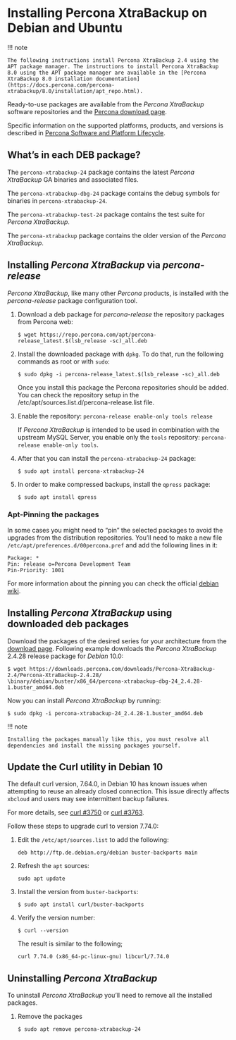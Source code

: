 # Installing Percona XtraBackup on Debian and Ubuntu


!!! note

    The following instructions install Percona XtraBackup 2.4 using the APT package manager. The instructions to install Percona XtraBackup 8.0 using the APT package manager are available in the [Percona XtraBackup 8.0 installation documentation](https://docs.percona.com/percona-xtrabackup/8.0/installation/apt_repo.html).

Ready-to-use packages are available from the *Percona XtraBackup* software
repositories and the [Percona download page](https://www.percona.com/downloads).

Specific information on the supported platforms, products, and versions is described in [Percona Software and Platform Lifecycle](https://www.percona.com/services/policies/percona-software-platform-lifecycle#mysql).

## What’s in each DEB package?

The `percona-xtrabackup-24` package contains the latest *Percona XtraBackup*
GA binaries and associated files.

The `percona-xtrabackup-dbg-24` package contains the debug symbols for
binaries in `percona-xtrabackup-24`.

The `percona-xtrabackup-test-24` package contains the test suite for
*Percona XtraBackup*.

The `percona-xtrabackup` package contains the older version of the
*Percona XtraBackup*.

## Installing *Percona XtraBackup* via *percona-release*

*Percona XtraBackup*, like many other *Percona* products, is installed
with the *percona-release* package configuration tool.


1. Download a deb package for *percona-release* the repository packages from Percona web:

    ```shell
    $ wget https://repo.percona.com/apt/percona-release_latest.$(lsb_release -sc)_all.deb
    ```

2. Install the downloaded package with `dpkg`. To do that, run the following commands as root or with `sudo`:

    ```shell
    $ sudo dpkg -i percona-release_latest.$(lsb_release -sc)_all.deb
    ```

    Once you install this package the Percona repositories should be added. You
    can check the repository setup in the
    /etc/apt/sources.list.d/percona-release.list file.

3. Enable the repository: `percona-release enable-only tools release`

    If *Percona XtraBackup* is intended to be used in combination with
    the upstream MySQL Server, you enable only the `tools`
    repository: `percona-release enable-only tools`.

4. After that you can install the `percona-xtrabackup-24` package:

    ```shell
    $ sudo apt install percona-xtrabackup-24
    ```

5. In order to make compressed backups, install the `qpress` package:

    ```shell
    $ sudo apt install qpress
    ```

### Apt-Pinning the packages

In some cases you might need to “pin” the selected packages to avoid the
upgrades from the distribution repositories. You’ll need to make a new file
`/etc/apt/preferences.d/00percona.pref` and add the following lines in
it:

```text
Package: *
Pin: release o=Percona Development Team
Pin-Priority: 1001
```

For more information about the pinning you can check the official
[debian wiki](http://wiki.debian.org/AptPreferences).

## Installing *Percona XtraBackup* using downloaded deb packages

Download the packages of the desired series for your architecture from the
[download page](https://www.percona.com/downloads/). Following
example downloads the *Percona XtraBackup* 2.4.28 release package for *Debian*
10.0:

```shell
$ wget https://downloads.percona.com/downloads/Percona-XtraBackup-2.4/Percona-XtraBackup-2.4.28/
\binary/debian/buster/x86_64/percona-xtrabackup-dbg-24_2.4.28-1.buster_amd64.deb
```

Now you can install *Percona XtraBackup* by running:

```shell
$ sudo dpkg -i percona-xtrabackup-24_2.4.28-1.buster_amd64.deb
```

!!! note

    Installing the packages manually like this, you must resolve all dependencies and install the missing packages yourself.

## Update the Curl utility in Debian 10

The default curl version, 7.64.0, in Debian 10 has known issues when attempting to reuse an already closed connection. This issue directly affects `xbcloud` and users may see intermittent backup failures.

For more details, see [curl #3750](https://github.com/curl/curl/issues/3750) or [curl #3763](https://github.com/curl/curl/pull/3763).

Follow these steps to upgrade curl to version 7.74.0:

1. Edit the `/etc/apt/sources.list` to add the following:

    ```text
    deb http://ftp.de.debian.org/debian buster-backports main
    ```

2. Refresh the `apt` sources:

    ```shell
    sudo apt update
    ```

3. Install the version from `buster-backports`:

    ```shell
    $ sudo apt install curl/buster-backports
    ```

4. Verify the version number:

    ```shell
    $ curl --version
    ```
    The result is similar to the following;

    ```text
    curl 7.74.0 (x86_64-pc-linux-gnu) libcurl/7.74.0
    ```

## Uninstalling *Percona XtraBackup*

To uninstall *Percona XtraBackup* you’ll need to remove all the installed
packages.

1. Remove the packages

    ```shell
    $ sudo apt remove percona-xtrabackup-24
    ```

<script>
    (function(h,o,t,j,a,r){
        h.hj=h.hj||function(){(h.hj.q=h.hj.q||[]).push(arguments)};
        h._hjSettings={hjid:3857510,hjsv:6};
        a=o.getElementsByTagName('head')[0];
        r=o.createElement('script');r.async=1;
        r.src=t+h._hjSettings.hjid+j+h._hjSettings.hjsv;
        a.appendChild(r);
    })(window,document,'https://static.hotjar.com/c/hotjar-','.js?sv=');
</script>